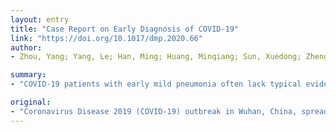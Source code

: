 ```yaml
---
layout: entry
title: "Case Report on Early Diagnosis of COVID-19"
link: "https://doi.org/10.1017/dmp.2020.66"
author:
- Zhou, Yang; Yang, Le; Han, Ming; Huang, Minqiang; Sun, Xuedong; Zheng, Weidong; Han, Wei; Wang, Jinhong

summary:
- "COVID-19 patients with early mild pneumonia often lack typical evidence to make a definitive diagnosis. This article finds that early diagnosis requires a combination of epidemiology, clinical manifestations, imaging, and etiology. Early diagnosis is one of the important contents in prevention and control. The study found that the outbreak in Wuhan, China, spread rapidly throughout China, and gradually to some countries abroad. In this article, 4 cases of the disease were analysed by 4 patients."

original:
- "Coronavirus Disease 2019 (COVID-19) outbreak in Wuhan, China, spread rapidly throughout China, and gradually to some countries abroad. How to control the development of the epidemic? Early diagnosis is one of the important contents in prevention and control. COVID-19 patients with early mild pneumonia often lack typical evidence to make a definitive diagnosis. Based on the analysis of the cases of 4 patients, this article finds that early diagnosis requires a combination of epidemiology, clinical manifestations, imaging, and etiology, with particular emphasis on epidemiology history and chest CT manifestations."
---
```


